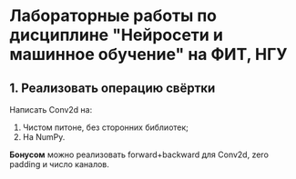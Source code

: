 ﻿# Лабораторные работы по дисциплине "Нейросети и машинное обучение" на ФИТ, НГУ

## 1. Реализовать операцию свёртки

Написать Conv2d на:

1) Чистом питоне, без сторонних библиотек;
2) На NumPy.

<b>Бонусом</b> можно реализовать forward+backward для Conv2d,  zero padding и число каналов.